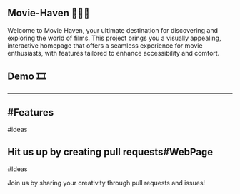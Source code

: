 ## Movie-Haven 🎥🎥🎥

Welcome to Movie Haven, your ultimate destination for discovering and exploring the world of films. This project brings you a visually appealing, interactive homepage that offers a seamless experience for movie enthusiasts, with features tailored to enhance accessibility and comfort.

## Demo 🎞️

---
#Features
----
#ideas

Hit us up by creating pull requests#WebPage  
---  
#Ideas  

Join us by sharing your creativity through pull requests and issues! 

